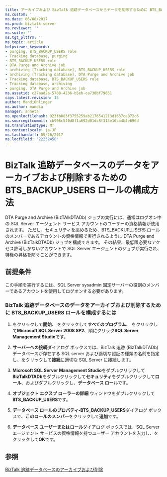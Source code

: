 ```yaml
---
title: アーカイブおよび BizTalk 追跡データベースからデータを削除するために BTS_BACKUP_USERS ロールを構成する方法 |Microsoft ドキュメント
ms.custom: ''
ms.date: 06/08/2017
ms.prod: biztalk-server
ms.reviewer: ''
ms.suite: ''
ms.tgt_pltfrm: ''
ms.topic: article
helpviewer_keywords:
- purging, BTS_BACKUP_USERS role
- Tracking database, purging
- BTS_BACKUP_USERS role
- DTA Purge and Archive job
- archiving [Tracking database], BTS_BACKUP_USERS role
- archiving [Tracking database], DTA Purge and Archive job
- Tracking database, BTS_BACKUP_USERS role
- Tracking database, archiving
- purging, DTA Purge and Archive job
ms.assetid: c27aad2a-5788-4236-b5eb-ca730bf79851
caps.latest.revision: 15
author: MandiOhlinger
ms.author: mandia
manager: anneta
ms.openlocfilehash: 923fb083f3755259ab2176541213d1637ce872c6
ms.sourcegitcommit: cb908c540d8f1a692d01dc8f313e16cb4b4e696d
ms.translationtype: MT
ms.contentlocale: ja-JP
ms.lasthandoff: 09/20/2017
ms.locfileid: "22232450"
---
```

# <a name="how-to-configure-the-btsbackupusers-role-for-archiving-and-purging-data-from-the-biztalk-tracking-database"></a>BizTalk 追跡データベースのデータをアーカイブおよび削除するための BTS_BACKUP_USERS ロールの構成方法
DTA Purge and Archive (BizTAlkDTADb) ジョブの実行には、通常はログオン中の SQL Server エージェント サービス アカウントのユーザーの資格情報が使用されます。 ただし、セキュリティを高めるため、BTS_BACKUP_USERS ロールのメンバーであるアカウントの資格情報で実行されるように DTA Purge and Archive (BizTalkDTADb) ジョブを構成できます。 その結果、最低限必要なアクセス許可しかないアカウントで SQL Server エージェントのジョブが実行され、特権の昇格を防ぐことができます。  
  
## <a name="prerequisites"></a>前提条件  
 この手順を実行するには、SQL Server sysadmin 固定サーバーの役割のメンバーであるアカウントを使用してログオンする必要があります。  
  
### <a name="to-configure-the-btsbackupusers-role-for-archiving-and-purging-data-from-the-biztalk-tracking-database"></a>BizTalk 追跡データベースのデータをアーカイブおよび削除するために BTS_BACKUP_USERS ロールを構成するには  
  
1.  をクリックして**開始**、 をクリックして**すべてのプログラム**、 をクリックして**Microsoft SQL Server 2008 SP2**、順にクリック**SQL Server Management Studio**です。  
  
2.  **サーバーへの接続**ダイアログ ボックスでは、BizTalk 追跡 (BizTalkDTADb) データベースが存在する SQL server および適切な認証の種類の名前を指定し、をクリックして**接続**に適切な SQL Server に接続します。  
  
3.  **Microsoft SQL Server Management Studio**をダブルクリックして**BizTalkDTADb**をダブルクリックして**セキュリティ**をダブルクリックして**ロール**、およびダブルクリックし、**データベース ロール**です。  
  
4.  **オブジェクト エクスプ ローラーの詳細** ウィンドウをダブルクリックして**BTS_BACKUP_USERS**です。  
  
5.  **データベース ロールのプロパティ-BTS_BACKUP_USERS**ダイアログ ボックスで、**このロールのメンバー**をクリックして**追加**です。  
  
6.  **データベース ユーザーまたはロール**ダイアログ ボックスでは、SQL Server エージェント サービスの資格情報を持つユーザー アカウントを入力し、をクリックして**OK**です。  
  
## <a name="see-also"></a>参照  
 [BizTalk 追跡データベースのアーカイブおよび削除](../core/archiving-and-purging-the-biztalk-tracking-database.md)
